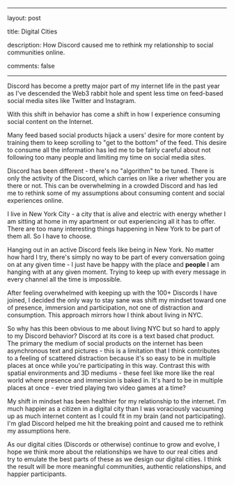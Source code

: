 
---

layout: post

title: Digital Cities

description: How Discord caused me to rethink my relationship to social communities online.

comments: false

---
Discord has become a pretty major part of my internet life in the past year as I've descended the Web3 rabbit hole and spent less time on feed-based social media sites like Twitter and Instagram. 

With this shift in behavior has come a shift in how I experience consuming social content on the Internet. 

Many feed based social products hijack a users' desire for more content by training them to keep scrolling to "get to the bottom" of the feed. This desire to consume all the information has led me to be fairly careful about not following too many people and limiting my time on social media sites.

Discord has been different - there's no "algorithm" to be tuned. There is only the activity of the Discord, which carries on like a river whether you are there or not. This can be overwhelming in a crowded Discord and has led me to rethink some of my assumptions about consuming content and social experiences online.

I live in New York City - a city that is alive and electric with energy whether I am sitting at home in my apartment or out experiencing all it has to offer. There are too many interesting things happening in New York to be part of them all. So I have to choose.

Hanging out in an active Discord feels like being in New York. No matter how hard I try, there's simply no way to be part of every conversation going on at any given time - I  just have be happy with the place and **people** I am hanging with at any given moment. Trying to keep up with every message in every channel all the time is impossible.

After feeling overwhelmed with keeping up with the 100+ Discords I have joined,  I decided the only way to stay sane was shift my mindset toward one of presence, immersion and participation, not one of distraction and consumption. This approach mirrors how I think about living in NYC.

So why has this been obvious to me about living NYC but so hard to apply to my Discord behavior? Discord at its core is a text based chat product. The primary the medium of social products on the internet has been asynchronous text and pictures - this is a limitation that I think contributes to a feeling of scattered distraction because it's so easy to be in multiple places at once while you're participating in this way. Contrast this with spatial environments and 3D mediums - these feel like more like the real world where presence and immersion is baked in. It's hard to be in multiple places at once - ever tried playing two video games at a time?

My shift in mindset has been healthier for my relationship to the internet. I'm much happier as a citizen in a digital city than I was voraciously vacuuming up as much internet content as I could fit in my brain (and not participating). I'm glad Discord helped me hit the breaking point and caused me to rethink my assumptions here.

As our digital cities (Discords or otherwise) continue to grow and evolve, I hope we think more about the relationships we have to our real cities and try to emulate the best parts of these as we design our digital cities. I think the result will be more meaningful communities, authentic relationships, and happier participants.